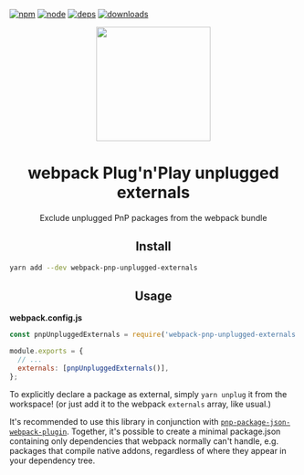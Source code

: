 [![npm][npm]][npm-url]
[![node][node]][node-url]
[![deps][deps]][deps-url]
[![downloads][downloads]][downloads-url]

<div align="center">
  <a href="https://github.com/webpack/webpack">
    <img width="200" height="200" src="https://webpack.js.org/assets/icon-square-big.svg">
  </a>
  <h1>webpack Plug'n'Play unplugged externals</h1>
  <p>Exclude unplugged PnP packages from the webpack bundle</p>
</div>

<h2 align="center">Install</h2>

```bash
yarn add --dev webpack-pnp-unplugged-externals
```

<h2 align="center">Usage</h2>

**webpack.config.js**

```js
const pnpUnpluggedExternals = require('webpack-pnp-unplugged-externals');

module.exports = {
  // ...
  externals: [pnpUnpluggedExternals()],
};
```

To explicitly declare a package as external, simply `yarn unplug` it from the
workspace! (or just add it to the webpack `externals` array, like usual.)

It's recommended to use this library in conjunction with
[`pnp-package-json-webpack-plugin`](https://github.com/kherock/pnp-package-json-webpack-plugin).
Together, it's possible to create a minimal package.json containing only
dependencies that webpack normally can't handle, e.g. packages that compile
native addons, regardless of where they appear in your dependency tree.

[npm]: https://img.shields.io/npm/v/webpack-pnp-unplugged-externals.svg
[npm-url]: https://npmjs.com/package/webpack-pnp-unplugged-externals

[node]: https://img.shields.io/node/v/webpack-pnp-unplugged-externals.svg
[node-url]: https://nodejs.org

[deps]: https://david-dm.org/kherock/webpack-pnp-unplugged-externals.svg
[deps-url]: https://david-dm.org/kherock/webpack-pnp-unplugged-externals

[downloads]: https://img.shields.io/npm/dt/webpack-pnp-unplugged-externals.svg
[downloads-url]: https://npmjs.com/package/webpack-pnp-unplugged-externals
